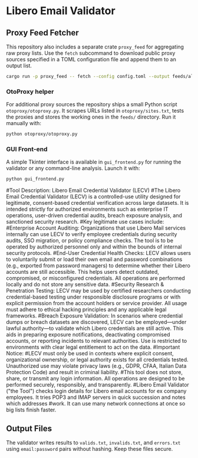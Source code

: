 # Libero Email Validator

## Proxy Feed Fetcher

This repository also includes a separate crate `proxy_feed` for aggregating raw proxy lists.
Use the `fetch` subcommand to download public proxy sources specified in a TOML configuration
file and append them to an output list.

```bash
cargo run -p proxy_feed -- fetch --config config.toml --output feeds/all_proxies.txt
```

### OtoProxy helper

For additional proxy sources the repository ships a small Python script
`otoproxy/otoproxy.py`. It scrapes URLs listed in `otoproxy/sites.txt`, tests the
proxies and stores the working ones in the `feeds/` directory. Run it manually
with:

```bash
python otoproxy/otoproxy.py
```

### GUI Front-end

A simple Tkinter interface is available in `gui_frontend.py` for running the validator or any command-line analysis. Launch it with:
```bash
python gui_frontend.py
```

#Tool Description: Libero Email Credential Validator (LECV)
#The Libero Email Credential Validator (LECV) is a controlled-use utility designed for legitimate, consent-based credential verification across large datasets. It is intended strictly for authorized environments such as enterprise IT operations, user-driven credential audits, breach exposure analysis, and sanctioned security research.
#Key legitimate use cases include:
#Enterprise Account Auditing: Organizations that use Libero Mail services internally can use LECV to verify employee credentials during security audits, SSO migration, or policy compliance checks. The tool is to be operated by authorized personnel only and within the bounds of internal security protocols.
#End-User Credential Health Checks: LECV allows users to voluntarily submit or load their own email and password combinations (e.g., exported from password managers) to determine whether their Libero accounts are still accessible. This helps users detect outdated, compromised, or misconfigured credentials. All operations are performed locally and do not store any sensitive data.
#Security Research & Penetration Testing: LECV may be used by certified researchers conducting credential-based testing under responsible disclosure programs or with explicit permission from the account holders or service provider. All usage must adhere to ethical hacking principles and any applicable legal frameworks.
#Breach Exposure Validation: In scenarios where credential dumps or breach datasets are discovered, LECV can be employed—under lawful authority—to validate which Libero credentials are still active. This aids in preparing exposure notifications, deactivating compromised accounts, or reporting incidents to relevant authorities. Use is restricted to environments with clear legal entitlement to act on the data.
#Important Notice:
#LECV must only be used in contexts where explicit consent, organizational ownership, or legal authority exists for all credentials tested. Unauthorized use may violate privacy laws (e.g., GDPR, CFAA, Italian Data Protection Code) and result in criminal liability.
#This tool does not store, share, or transmit any login information. All operations are designed to be performed securely, responsibly, and transparently.
#Libero Email Validator ("the Tool") checks login details for Libero email accounts for ex company employees. It tries POP3 and IMAP servers in quick succession and notes which addresses #work. It can use many network connections at once so big lists finish faster.

## Output Files
The validator writes results to `valids.txt`, `invalids.txt`, and `errors.txt` using `email:password` pairs without hashing. Keep these files secure.

